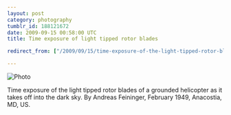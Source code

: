 ```yaml
---
layout: post
category: photography
tumblr_id: 188121672  
date: 2009-09-15 00:58:00 UTC
title: Time exposure of light tipped rotor blades

redirect_from: ["/2009/09/15/time-exposure-of-the-light-tipped-rotor-blades-of.html"]

---
```


![Photo](http://farm6.static.flickr.com/5124/5382661473_8e39417bc3_o.jpg)

Time exposure of the light tipped rotor blades of a grounded helicopter as it takes off into the dark sky. By Andreas Feininger, February 1949, Anacostia, MD, US.
